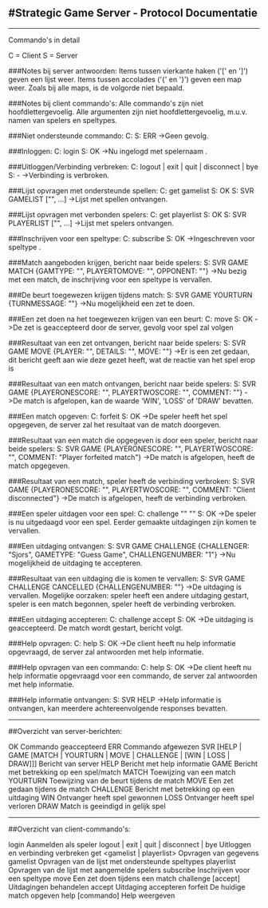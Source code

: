 #Strategic Game Server - Protocol Documentatie
---------------------------------------------


---------------------------------------------
Commando's in detail

C = Client
S = Server

###Notes bij server antwoorden:
Items tussen vierkante haken ('[' en ']') geven een lijst weer.
Items tussen accolades ('{' en '}') geven een map weer. Zoals bij alle maps, is de volgorde niet bepaald.

###Notes bij client commando's:
Alle commando's zijn niet hoofdlettergevoelig.
Alle argumenten zijn niet hoofdlettergevoelig, m.u.v. namen van spelers en speltypes.

###Niet ondersteunde commando:
C: <niet ondersteunde commando>
S: ERR <reden>
->Geen gevolg.

###Inloggen:
C: login <speler>
S: OK
->Nu ingelogd met spelernaam <speler>.

###Uitloggen/Verbinding verbreken:
C: logout | exit | quit | disconnect | bye
S: -
->Verbinding is verbroken.

###Lijst opvragen met ondersteunde spellen:
C: get gamelist
S: OK
S: SVR GAMELIST ["<speltype>", ...]
->Lijst met spellen ontvangen.

###Lijst opvragen met verbonden spelers:
C: get playerlist
S: OK
S: SVR PLAYERLIST ["<speler>", ...]
->Lijst met spelers ontvangen.

###Inschrijven voor een speltype:
C: subscribe <speltype>
S: OK
->Ingeschreven voor speltype <speltype>.

###Match aangeboden krijgen, bericht naar beide spelers:
S: SVR GAME MATCH {GAMTYPE: "<speltype>", PLAYERTOMOVE: "<naam speler1>", OPPONENT: "<naam tegenstander>"}
->Nu bezig met een match, de inschrijving voor een speltype is vervallen.

###De beurt toegewezen krijgen tijdens match:
S: SVR GAME YOURTURN {TURNMESSAGE: "<bericht voor deze beurt>"}
->Nu mogelijkheid een zet te doen.

###Een zet doen na het toegewezen krijgen van een beurt:
C: move <zet>
S: OK
->De zet is geaccepteerd door de server, gevolg voor spel zal volgen

###Resultaat van een zet ontvangen, bericht naar beide spelers:
S: SVR GAME MOVE {PLAYER: "<speler>", DETAILS: "<reactie spel op zet>", MOVE: "<zet>"}
->Er is een zet gedaan, dit bericht geeft aan wie deze gezet heeft, wat de reactie van het spel erop is

###Resultaat van een match ontvangen, bericht naar beide spelers:
S: SVR GAME <speler resultaat> {PLAYERONESCORE: "<score speler1>", PLAYERTWOSCORE: "<score speler2>", COMMENT: "<commentaar op resultaat>"}
->De match is afgelopen, <speler resultaat> kan de waarde 'WIN', 'LOSS' of 'DRAW' bevatten.

###Een match opgeven:
C: forfeit
S: OK
->De speler heeft het spel opgegeven, de server zal het resultaat van de match doorgeven.

###Resultaat van een match die opgegeven is door een speler, bericht naar beide spelers:
S: SVR GAME <speler resultaat> {PLAYERONESCORE: "<score speler1>", PLAYERTWOSCORE: "<score speler2>", COMMENT: "Player forfeited match"}
->De match is afgelopen, <speler> heeft de match opgegeven.

###Resultaat van een match, speler heeft de verbinding verbroken:
S: SVR GAME <speler resultaat> {PLAYERONESCORE: "<score speler1>", PLAYERTWOSCORE: "<score speler2>", COMMENT: "Client disconnected"}
->De match is afgelopen, <speler> heeft de verbinding verbroken.

###Een speler uitdagen voor een spel:
C: challenge "<speler>" "<speltype>"
S: OK
->De speler is nu uitgedaagd voor een spel. Eerder gemaakte uitdagingen zijn komen te vervallen.

###Een uitdaging ontvangen:
S: SVR GAME CHALLENGE {CHALLENGER: "Sjors", GAMETYPE: "Guess Game", CHALLENGENUMBER: "1"}
->Nu mogelijkheid de uitdaging te accepteren.

###Resultaat van een uitdaging die is komen te vervallen:
S: SVR GAME CHALLENGE CANCELLED {CHALLENGENUMBER: "<uitdaging nummer>"}
->De uitdaging is vervallen. Mogelijke oorzaken: speler heeft een andere uitdaging gestart, speler is een match begonnen, speler heeft de verbinding verbroken.

###Een uitdaging accepteren:
C: challenge accept <uitdaging nummer>
S: OK
->De uitdaging is geaccepteerd. De match wordt gestart, bericht volgt.

###Help opvragen:
C: help
S: OK
->De client heeft nu help informatie opgevraagd, de server zal antwoorden met help informatie.

###Help opvragen van een commando:
C: help <commando>
S: OK
->De client heeft nu help informatie opgevraagd voor een commando, de server zal antwoorden met help informatie.

###Help informatie ontvangen:
S: SVR HELP <help informatie>
->Help informatie is ontvangen, kan meerdere achtereenvolgende responses bevatten.


---------------------------------------------
##Overzicht van server-berichten:

OK			Commando geaccepteerd
ERR			Commando afgewezen
SVR [HELP | GAME [MATCH | YOURTURN | MOVE | CHALLENGE | [WIN | LOSS | DRAW]]]
			Bericht van server
	HELP		Bericht met help informatie
	GAME		Bericht met betrekking op een spel/match
	MATCH		Toewijzing van een match
	YOURTURN	Toewijzing van de beurt tijdens de match
	MOVE		Een zet gedaan tijdens de match
	CHALLENGE	Bericht met betrekking op een uitdaging
	WIN			Ontvanger heeft spel gewonnen
	LOSS		Ontvanger heeft spel verloren
	DRAW		Match is geeindigd in gelijk spel

---------------------------------------------
##Overzicht van client-commando's:

login				Aanmelden als speler
logout | exit | quit | disconnect | bye
					Uitloggen en verbinding verbreken
get <gamelist | playerlist>
					Opvragen van gegevens
	gamelist		Opvragen van de lijst met ondersteunde speltypes
	playerlist		Opvragen van de lijst met aangemelde spelers
subscribe			Inschrijven voor een speltype
move				Een zet doen tijdens een match
challenge [accept]	Uitdagingen behandelen
	accept			Uitdaging accepteren
forfeit				De huidige match opgeven
help [commando]		Help weergeven

